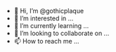 - 👋 Hi, I’m @gothicplaque
- 👀 I’m interested in ...
- 🌱 I’m currently learning ...
- 💞️ I’m looking to collaborate on ...
- 📫 How to reach me ...

<!---
gothicplaque/gothicplaque is a ✨ special ✨ repository because its `README.md` (this file) appears on your GitHub profile.
You can click the Preview link to take a look at your changes.
--->
